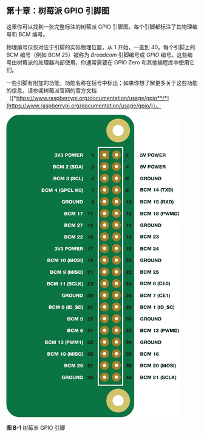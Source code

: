 ## 第十章：树莓派 GPIO 引脚图

这里你可以找到一张完整标注的树莓派 GPIO 引脚图。每个引脚都标注了其物理编号和 BCM 编号。

物理编号仅仅对应于引脚的实际物理位置，从 1 开始，一直到 40。每个引脚上的 BCM 编号（例如 BCM 25）被称为 *Broadcom* 引脚编号或 *GPIO* 编号。这些编号由树莓派的处理器内部使用，你通常需要在 GPIO Zero 和其他编程库中使用它们。

一些引脚有附加的功能，功能名称在括号中标出；如果你想了解更多关于这些功能的信息，请参阅树莓派官网的官方文档（[*https://www.raspberrypi.org/documentation/usage/gpio**/*](https://www.raspberrypi.org/documentation/usage/gpio/)）。

![image](img/f201-01.jpg)

**图 B-1** 树莓派 GPIO 引脚
